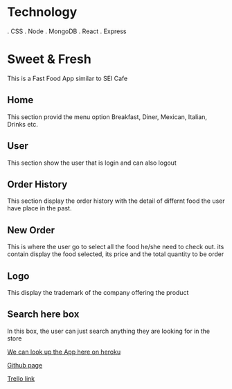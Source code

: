# Technology

. CSS
. Node
. MongoDB
. React
. Express


# Sweet & Fresh

This is a Fast Food App similar to SEI Cafe

## Home

This section provid the menu option Breakfast, Diner, Mexican, Italian, Drinks etc.

## User

This section show the user that is login and can also logout 

## Order History

This section display the order history with the detail of differnt food the user have place in the past.

## New Order

This is where the user go to select all the food he/she need to check out. its contain display the food selected, its price and the total quantity to be order

## Logo

This display the trademark of the company offering the product
## Search here box

In this box, the user can just search anything they are looking for in the store

[We can look up the App here on heroku](https://sweet-and-fresh.herokuapp.com/orders)

[Github page](https://github.com/sompagnimdi/sweet---fresh)

[Trello link](https://trello.com/b/uDRai75F/sweet-fresh)


